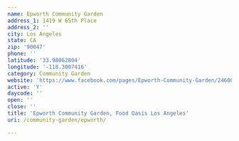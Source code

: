 ```yaml
---
name: Epworth Community Garden
address_1: 1419 W 65th Place
address_2: ''
city: Los Angeles
state: CA
zip: '90047'
phone: ''
latitude: '33.98062804'
longitude: '-118.3007416'
category: Community Garden
website: 'https://www.facebook.com/pages/Epworth-Community-Garden/246001935564389'
active: 'Y'
daycode: ''
open: ''
close: ''
title: 'Epworth Community Garden, Food Oasis Los Angeles'
uri: /community-garden/epworth/

---
```

